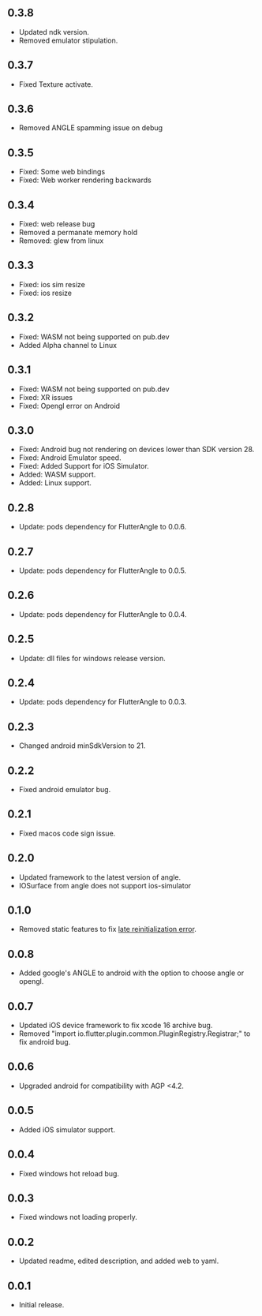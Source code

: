 ## 0.3.8

* Updated ndk version.
* Removed emulator stipulation.

## 0.3.7

* Fixed Texture activate.

## 0.3.6

* Removed ANGLE spamming issue on debug

## 0.3.5

* Fixed: Some web bindings
* Fixed: Web worker rendering backwards

## 0.3.4

* Fixed: web release bug
* Removed a permanate memory hold
* Removed: glew from linux

## 0.3.3

* Fixed: ios sim resize
* Fixed: ios resize

## 0.3.2

* Fixed: WASM not being supported on pub.dev
* Added Alpha channel to Linux

## 0.3.1

* Fixed: WASM not being supported on pub.dev
* Fixed: XR issues
* Fixed: Opengl error on Android

## 0.3.0

* Fixed: Android bug not rendering on devices lower than SDK version 28.
* Fixed: Android Emulator speed.
* Fixed: Added Support for iOS Simulator.
* Added: WASM support.
* Added: Linux support.

## 0.2.8

* Update: pods dependency for FlutterAngle to 0.0.6.

## 0.2.7

* Update: pods dependency for FlutterAngle to 0.0.5.

## 0.2.6

* Update: pods dependency for FlutterAngle to 0.0.4.

## 0.2.5

* Update: dll files for windows release version.

## 0.2.4

* Update: pods dependency for FlutterAngle to 0.0.3.

## 0.2.3

* Changed android minSdkVersion to 21.

## 0.2.2

* Fixed android emulator bug.

## 0.2.1

* Fixed macos code sign issue.

## 0.2.0

* Updated framework to the latest version of angle.
* IOSurface from angle does not support ios-simulator

## 0.1.0

* Removed static features to fix [late reinitialization error](https://github.com/Knightro63/flutter_angle/issues/4). 

## 0.0.8

* Added google's ANGLE to android with the option to choose angle or opengl.

## 0.0.7

* Updated iOS device framework to fix xcode 16 archive bug.
* Removed "import io.flutter.plugin.common.PluginRegistry.Registrar;" to fix android bug.

## 0.0.6

* Upgraded android for compatibility with AGP <4.2.

## 0.0.5

* Added iOS simulator support.

## 0.0.4

* Fixed windows hot reload bug.

## 0.0.3

* Fixed windows not loading properly.

## 0.0.2

* Updated readme, edited description, and added web to yaml.

## 0.0.1

* Initial release.